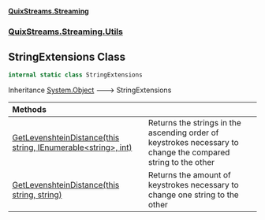 #### [QuixStreams.Streaming](index.md 'index')
### [QuixStreams.Streaming.Utils](QuixStreams.Streaming.Utils.md 'QuixStreams.Streaming.Utils')

## StringExtensions Class

```csharp
internal static class StringExtensions
```

Inheritance [System.Object](https://docs.microsoft.com/en-us/dotnet/api/System.Object 'System.Object') &#129106; StringExtensions

| Methods | |
| :--- | :--- |
| [GetLevenshteinDistance(this string, IEnumerable&lt;string&gt;, int)](StringExtensions.GetLevenshteinDistance(thisstring,IEnumerable_string_,int).md 'QuixStreams.Streaming.Utils.StringExtensions.GetLevenshteinDistance(this string, System.Collections.Generic.IEnumerable<string>, int)') | Returns the strings in the ascending order of keystrokes necessary to change the compared string to the other |
| [GetLevenshteinDistance(this string, string)](StringExtensions.GetLevenshteinDistance(thisstring,string).md 'QuixStreams.Streaming.Utils.StringExtensions.GetLevenshteinDistance(this string, string)') | Returns the amount of keystrokes necessary to change one string to the other |
